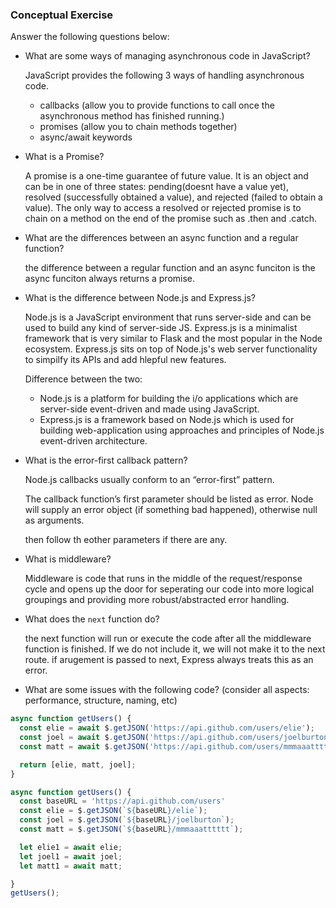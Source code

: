 ### Conceptual Exercise

Answer the following questions below:

- What are some ways of managing asynchronous code in JavaScript?

  JavaScript provides the following 3 ways of handling asynchronous code.
    - callbacks (allow you to provide functions to call once the asynchronous method has finished running.)
    - promises (allow you to chain methods together)
    - async/await keywords 


- What is a Promise?
  
  A promise is a one-time guarantee of future value.  It is an object and can be in one of three states: pending(doesnt have a value yet), resolved (successfully obtained a value), and rejected (failed to obtain a value). The only way to access a resolved or rejected promise is to chain on a method on the end of the promise such as .then and .catch. 


- What are the differences between an async function and a regular function?

  the difference between a regular function and an async funciton is the async funciton always returns a promise. 



- What is the difference between Node.js and Express.js?

  Node.js is a JavaScript environment that runs server-side and can be used to build any kind of server-side JS. Express.js is a minimalist framework that is very similar to Flask and the most popular in the Node ecosystem. Express.js sits on top of Node.js's web server functionality to simpilfy its APIs and add hlepful new features. 

  Difference between the two:
  - Node.js is a platform for building the i/o applications which are server-side event-driven and made using JavaScript.
  - Express.js is a framework based on Node.js which is used for building web-application using approaches and principles of Node.js event-driven architecture.



- What is the error-first callback pattern?

  Node.js callbacks usually conform to an “error-first” pattern.

  The callback function’s first parameter should be listed as error. Node will supply an error object (if something bad happened), otherwise null as arguments.

  then follow th eother parameters if there are any.
  
   

- What is middleware?

  Middleware is code that runs in the middle of the request/response cycle and opens up the door for seperating our code into more logical groupings and providing more robust/abstracted error handling. 



- What does the `next` function do?

  the next function will run or execute the code after all the middleware function is finished. If we do not include it, we will not make it to the next route. if arugement is passed to next, Express always treats this as an error. 



- What are some issues with the following code? (consider all aspects: performance, structure, naming, etc)

```js
async function getUsers() {
  const elie = await $.getJSON('https://api.github.com/users/elie');
  const joel = await $.getJSON('https://api.github.com/users/joelburton');
  const matt = await $.getJSON('https://api.github.com/users/mmmaaatttttt');

  return [elie, matt, joel];
}
```

```js
async function getUsers() {
  const baseURL = 'https://api.github.com/users'
  const elie = $.getJSON(`${baseURL}/elie`);
  const joel = $.getJSON(`${baseURL}/joelburton`);
  const matt = $.getJSON(`${baseURL}/mmmaaatttttt`);

  let elie1 = await elie;
  let joel1 = await joel;
  let matt1 = await matt;

}
getUsers();
```